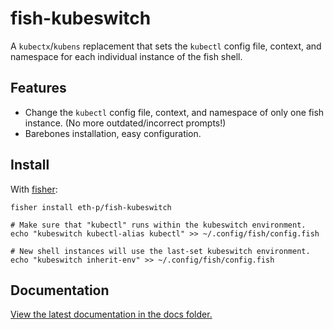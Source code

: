 # fish-kubeswitch

A `kubectx`/`kubens` replacement that sets the `kubectl` config file, context, and namespace for each individual instance of the fish shell.



## Features

- Change the `kubectl` config file, context, and namespace of only one fish instance.
  (No more outdated/incorrect prompts!)
- Barebones installation, easy configuration.




## Install

With [fisher](https://github.com/jorgebucaran/fisher):

```fish
fisher install eth-p/fish-kubeswitch

# Make sure that "kubectl" runs within the kubeswitch environment.
echo "kubeswitch kubectl-alias kubectl" >> ~/.config/fish/config.fish

# New shell instances will use the last-set kubeswitch environment.
echo "kubeswitch inherit-env" >> ~/.config/fish/config.fish
```



## Documentation

[View the latest documentation in the docs folder.](docs/README.md)

